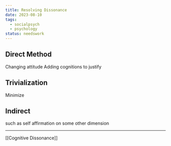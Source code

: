 ```yaml
---
title: Resolving Dissonance
date: 2023-08-10
tags:
  - socialpsych
  - psychology
status: needswork
---
```

## Direct Method
Changing attitude 
Adding cognitions to justify
## Trivialization
Minimize 
## Indirect
such as self affirmation on some other dimension

---
[[Cognitive Dissonance]]
